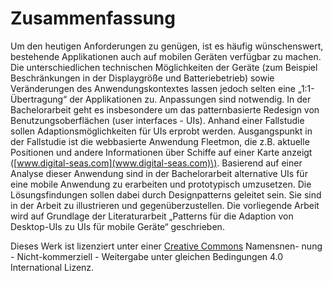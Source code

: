 # Zusammenfassung 
Um den heutigen Anforderungen zu genügen, ist es häufig wünschenswert, bestehende Applikationen auch auf mobilen Geräten verfügbar zu machen. Die unterschiedlichen technischen Möglichkeiten der Geräte (zum Beispiel Beschränkungen in der Displaygröße und Batteriebetrieb) sowie Veränderungen des Anwendungskontextes lassen jedoch selten eine „1:1-Übertragung“ der Applikationen zu. Anpassungen sind notwendig. 
In der Bachelorarbeit geht es insbesondere um das patternbasierte Redesign von Benutzungsoberflächen (user interfaces - UIs). Anhand einer Fallstudie sollen Adaptionsmöglichkeiten für UIs erprobt werden. Ausgangspunkt in der Fallstudie ist die webbasierte Anwendung Fleetmon, die z.B. aktuelle Positionen und andere Informationen über Schiffe auf einer Karte anzeigt ([www.digital-seas.com](www.digital-seas.com)\). Basierend auf einer Analyse dieser Anwendung sind in der Bachelorarbeit alternative UIs für eine mobile Anwendung zu erarbeiten und prototypisch umzusetzen. Die Lösungsfindungen sollen dabei durch Designpatterns geleitet sein. Sie sind in der Arbeit zu illustrieren und gegenüberzustellen. 
Die vorliegende Arbeit wird auf Grundlage der Literaturarbeit „Patterns für die Adaption von Desktop-UIs zu UIs für mobile Geräte“ geschrieben. 

Dieses Werk ist lizenziert unter einer [Creative Commons](http://creativecommons.org/licenses/by-nc-sa/4.0/) Namensnen- nung - Nicht-kommerziell - Weitergabe unter gleichen Bedingungen 4.0 International Lizenz.